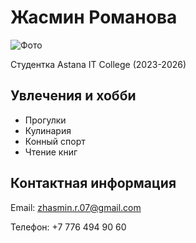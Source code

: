 <!DOCTYPE html>
<html lang="ru">
<head>
    <meta charset="UTF-8">
    <meta name="viewport" content="width=device-width, initial-scale=1.0">
</head>
<body>
    <div class="container">
        <div class="header">
            <h1>Жасмин Романова</h1>
        </div>
        <div class="photo">
            <img src="https://i.pinimg.com/736x/ec/b2/0c/ecb20ca68098fc70446e7b9a8d55d3ce.jpg" alt="Фото">
        </div>
        <div class="bio">
            <p>Студентка Astana IT College (2023-2026)</p>
        </div>
        <div class="hobbies">
            <h2>Увлечения и хобби</h2>
            <ul>
                <li>Прогулки</li>
                <li>Кулинария</li>
                <li>Конный спорт</li>
                <li>Чтение книг</li>
            </ul>
        </div>
        <div class="contact">
            <h2>Контактная информация</h2>
            <p>Email: <a href="mailto:zhasmin.r.07@gmail.com"> zhasmin.r.07@gmail.com</a></p>
            <p>Телефон: +7 776 494 90 60</p>
        </div>
    </div>
</body>
</html>
